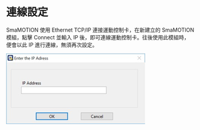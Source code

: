 # 連線設定

SmaMOTION 使用 Ethernet TCP/IP 連接運動控制卡，在新建立的 SmaMOTION 模組，點擊 Connect 並輸入 IP 後，即可連線運動控制卡。往後使用此模組時，便會以此 IP 進行連線，無須再次設定。

![Enter the IP Address of the motion control card](../../../.gitbook/assets/servoip.jpg)

